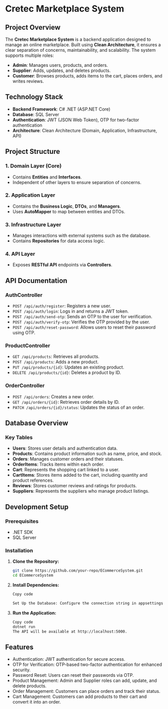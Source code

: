 # Cretec Marketplace System

## Project Overview

The **Cretec Marketplace System** is a backend application designed to manage an online marketplace. Built using **Clean Architecture**, it ensures a clear separation of concerns, maintainability, and scalability. The system supports multiple roles:

- **Admin**: Manages users, products, and orders.  
- **Supplier**: Adds, updates, and deletes products.  
- **Customer**: Browses products, adds items to the cart, places orders, and writes reviews.  

## Technology Stack
- **Backend Framework**: C# .NET (ASP.NET Core)  
- **Database**: SQL Server  
- **Authentication**: JWT (JSON Web Token), OTP for two-factor authentication  
- **Architecture**: Clean Architecture (Domain, Application, Infrastructure, API)  

## Project Structure

### 1. Domain Layer (Core)
- Contains **Entities** and **Interfaces**.  
- Independent of other layers to ensure separation of concerns.  

### 2. Application Layer
- Contains the **Business Logic**, **DTOs**, and **Managers**.  
- Uses **AutoMapper** to map between entities and DTOs.  

### 3. Infrastructure Layer
- Manages interactions with external systems such as the database.  
- Contains **Repositories** for data access logic.  

### 4. API Layer
- Exposes **RESTful API** endpoints via **Controllers**.  

## API Documentation

### AuthController
- `POST /api/auth/register`: Registers a new user.  
- `POST /api/auth/login`: Logs in and returns a JWT token.  
- `POST /api/auth/send-otp`: Sends an OTP to the user for verification.  
- `POST /api/auth/verify-otp`: Verifies the OTP provided by the user.  
- `POST /api/auth/reset-password`: Allows users to reset their password using OTP.  

### ProductController
- `GET /api/products`: Retrieves all products.  
- `POST /api/products`: Adds a new product.  
- `PUT /api/products/{id}`: Updates an existing product.  
- `DELETE /api/products/{id}`: Deletes a product by ID.  

### OrderController
- `POST /api/orders`: Creates a new order.  
- `GET /api/orders/{id}`: Retrieves order details by ID.  
- `PATCH /api/orders/{id}/status`: Updates the status of an order.  

## Database Overview

### Key Tables
- **Users**: Stores user details and authentication data.  
- **Products**: Contains product information such as name, price, and stock.  
- **Orders**: Manages customer orders and their statuses.  
- **OrderItems**: Tracks items within each order.  
- **Cart**: Represents the shopping cart linked to a user.  
- **CartItems**: Stores items added to the cart, including quantity and product references.  
- **Reviews**: Stores customer reviews and ratings for products.  
- **Suppliers**: Represents the suppliers who manage product listings.  

## Development Setup

### Prerequisites
- .NET SDK  
- SQL Server  

### Installation

1. **Clone the Repository:**
   ```bash
   git clone https://github.com/your-repo/ECommerceSystem.git
   cd ECommerceSystem

2. **Install Dependencies:**
   ```bash
   Copy code

   Set Up the Database: Configure the connection string in appsettings.json to connect to your SQL Server database.

3. **Run the Application:**
   ```bash
   Copy code
   dotnet run
   The API will be available at http://localhost:5000.

## Features
- Authentication: JWT authentication for secure access.
- OTP for Verification: OTP-based two-factor authentication for enhanced security.
- Password Reset: Users can reset their passwords via OTP.
- Product Management: Admin and Supplier roles can add, update, and delete products.
- Order Management: Customers can place orders and track their status.
- Cart Management: Customers can add products to their cart and convert it into an order.




   
